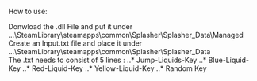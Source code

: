How to use:

Donwload the .dll File and put it under ...\SteamLibrary\steamapps\common\Splasher\Splasher_Data\Managed
Create an Input.txt file and place it under ...\SteamLibrary\steamapps\common\Splasher\Splasher_Data\
The .txt needs to consist of 5 lines :
..* Jump-Liquids-Key
..* Blue-Liquid-Key
..* Red-Liquid-Key
..* Yellow-Liquid-Key
..* Random Key